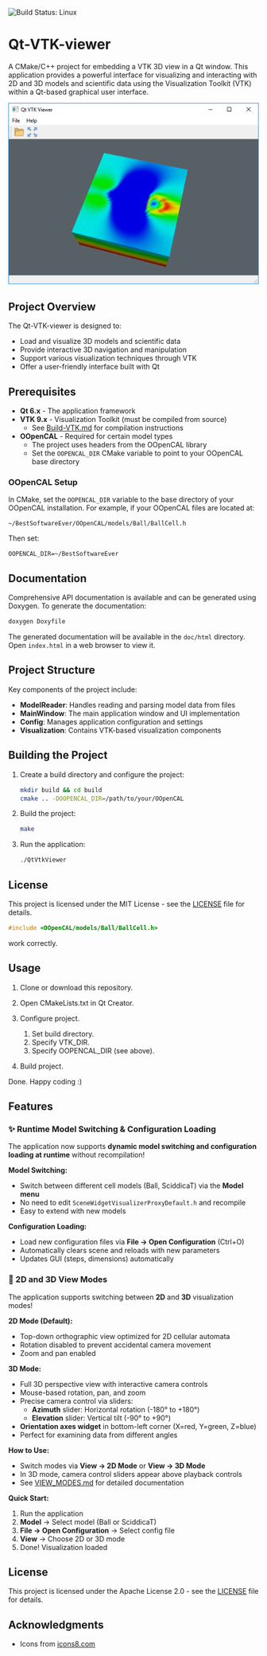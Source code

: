 ![Build Status: Linux](https://github.com/dmacri/Qt-VTK-viewer/actions/workflows/release--deb-package--ubuntu24.04.yml/badge.svg)

# Qt-VTK-viewer

A CMake/C++ project for embedding a VTK 3D view in a Qt window. This application provides a powerful interface for visualizing and interacting with 2D and 3D models and scientific data using the Visualization Toolkit (VTK) within a Qt-based graphical user interface.

![Qt VTK Viewer on Windows](doc/screenshot.png)

## Project Overview

The Qt-VTK-viewer is designed to:
- Load and visualize 3D models and scientific data
- Provide interactive 3D navigation and manipulation
- Support various visualization techniques through VTK
- Offer a user-friendly interface built with Qt

## Prerequisites

- **Qt 6.x** - The application framework
- **VTK 9.x** - Visualization Toolkit (must be compiled from source)
  - See [Build-VTK.md](doc/Build-VTK.md) for compilation instructions
- **OOpenCAL** - Required for certain model types
  - The project uses headers from the OOpenCAL library
  - Set the `OOPENCAL_DIR` CMake variable to point to your OOpenCAL base directory

### OOpenCAL Setup

In CMake, set the `OOPENCAL_DIR` variable to the base directory of your OOpenCAL installation. For example, if your OOpenCAL files are located at:
```
~/BestSoftwareEver/OOpenCAL/models/Ball/BallCell.h
```
Then set:
```
OOPENCAL_DIR=~/BestSoftwareEver
```

## Documentation

Comprehensive API documentation is available and can be generated using Doxygen. To generate the documentation:

```bash
doxygen Doxyfile
```

The generated documentation will be available in the `doc/html` directory. Open `index.html` in a web browser to view it.

## Project Structure

Key components of the project include:

- **ModelReader**: Handles reading and parsing model data from files
- **MainWindow**: The main application window and UI implementation
- **Config**: Manages application configuration and settings
- **Visualization**: Contains VTK-based visualization components

## Building the Project

1. Create a build directory and configure the project:
   ```bash
   mkdir build && cd build
   cmake .. -DOOPENCAL_DIR=/path/to/your/OOpenCAL
   ```

2. Build the project:
   ```bash
   make
   ```

3. Run the application:
   ```bash
   ./QtVtkViewer
   ```

## License

This project is licensed under the MIT License - see the [LICENSE](LICENSE) file for details.
```cpp
#include <OOpenCAL/models/Ball/BallCell.h>
````
work correctly.

## Usage

1. Clone or download this repository.
2. Open CMakeLists.txt in Qt Creator.
3. Configure project.

   1. Set build directory.
   2. Specify VTK\_DIR.
   3. Specify OOPENCAL\_DIR (see above).
4. Build project.

Done. Happy coding :)

## Features

### ✨ Runtime Model Switching & Configuration Loading

The application now supports **dynamic model switching and configuration loading at runtime** without recompilation!

**Model Switching:**
- Switch between different cell models (Ball, SciddicaT) via the **Model menu**
- No need to edit `SceneWidgetVisualizerProxyDefault.h` and recompile
- Easy to extend with new models

**Configuration Loading:**
- Load new configuration files via **File → Open Configuration** (Ctrl+O)
- Automatically clears scene and reloads with new parameters
- Updates GUI (steps, dimensions) automatically

### 🎥 2D and 3D View Modes

The application supports switching between **2D** and **3D** visualization modes!

**2D Mode (Default):**
- Top-down orthographic view optimized for 2D cellular automata
- Rotation disabled to prevent accidental camera movement
- Zoom and pan enabled

**3D Mode:**
- Full 3D perspective view with interactive camera controls
- Mouse-based rotation, pan, and zoom
- Precise camera control via sliders:
  - **Azimuth** slider: Horizontal rotation (-180° to +180°)
  - **Elevation** slider: Vertical tilt (-90° to +90°)
- **Orientation axes widget** in bottom-left corner (X=red, Y=green, Z=blue)
- Perfect for examining data from different angles

**How to Use:**
- Switch modes via **View → 2D Mode** or **View → 3D Mode**
- In 3D mode, camera control sliders appear above playback controls
- See [VIEW_MODES.md](doc/VIEW_MODES.md) for detailed documentation

**Quick Start:**
1. Run the application
2. **Model** → Select model (Ball or SciddicaT)
3. **File → Open Configuration** → Select config file
4. **View** → Choose 2D or 3D mode
5. Done! Visualization loaded
## License

This project is licensed under the Apache License 2.0 - see the [LICENSE](LICENSE) file for details.

## Acknowledgments

* Icons from [icons8.com](https://icons8.com/)
